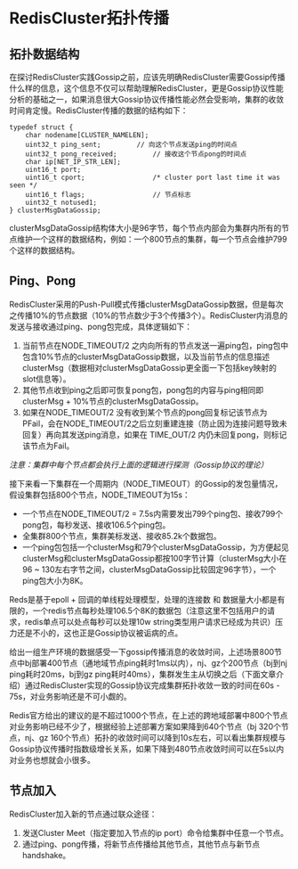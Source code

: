 # RedisCluster拓扑传播

## 拓扑数据结构
在探讨RedisCluster实践Gossip之前，应该先明确RedisCluster需要Gossip传播什么样的信息，这个信息不仅可以帮助理解RedisCluster，更是Gossip协议性能分析的基础之一，如果消息很大Gossip协议传播性能必然会受影响，集群的收敛时间肯定慢。RedisCluster传播的数据的结构如下：

```
typedef struct {
    char nodename[CLUSTER_NAMELEN];
    uint32_t ping_sent;			// 向这个节点发送ping的时间点
    uint32_t pong_received; 		// 接收这个节点pong的时间点
    char ip[NET_IP_STR_LEN];
    uint16_t port;
    uint16_t cport;             	/* cluster port last time it was seen */
    uint16_t flags;             	// 节点标志
    uint32_t notused1;
} clusterMsgDataGossip;
```

clusterMsgDataGossip结构体大小是96字节，每个节点内部会为集群内所有的节点维护一个这样的数据结构，例如：一个800节点的集群，每一个节点会维护799个这样的数据结构。

## Ping、Pong
RedisCluster采用的Push-Pull模式传播clusterMsgDataGossip数据，但是每次之传播10%的节点数据（10%的节点数少于3个传播3个）。RedisCluster内消息的发送与接收通过ping、pong包完成，具体逻辑如下：
1. 当前节点在NODE_TIMEOUT/2 之内向所有的节点发送一遍ping包，ping包中包含10%节点的clusterMsgDataGossip数据，以及当前节点的信息描述clusterMsg（数据相对clusterMsgDataGossip更全面一下包括key映射的slot信息等）。
2. 其他节点收到ping之后即可恢复pong包，pong包的内容与ping相同即clusterMsg + 10%节点的clusterMsgDataGossip。
3. 如果在NODE_TIMEOUT/2 没有收到某个节点的pong回复标记该节点为PFail，会在NODE_TIMEOUT/2之后立刻重建连接（防止因为连接问题导致未回复）再向其发送ping消息，如果在 TIME_OUT/2 内仍未回复pong，则标记该节点为Fail。

_注意：集群中每个节点都会执行上面的逻辑进行探测（Gossip协议的理论）_

接下来看一下集群在一个周期内（NODE_TIMEOUT）的Gossip的发包量情况，假设集群包括800个节点，NODE_TIMEOUT为15s：
* 一个节点在NODE_TIMEOUT/2 = 7.5s内需要发出799个ping包、接收799个pong包，每秒发送、接收106.5个ping包。
* 全集群800个节点，集群美标发送、接收85.2k个数据包。
* 一个ping包包括一个clusterMsg和79个clusterMsgDataGossip，为方便起见clusterMsg和clusterMsgDataGossip都按100字节计算（clusterMsg大小在96 ~ 130左右字节之间，clusterMsgDataGossip比较固定96字节），一个ping包大小为8K。

Reds是基于epoll + 回调的单线程处理模型，处理的连接数 和 数据量大小都是有限的，一个redis节点每秒处理106.5个8K的数据包（注意这里不包括用户的请求，redis单点可以处点每秒可以处理10w string类型用户请求已经成为共识）压力还是不小的，这也正是Gossip协议被诟病的点。

给出一组生产环境的数据感受一下gossip传播消息的收敛时间，上述场景800节点中bj部署400节点（通地域节点ping耗时1ms以内），nj、gz个200节点（bj到nj ping耗时20ms，bj到gz ping耗时40ms），集群发生主从切换之后（下面文章介绍）通过RedisCluster实现的Gossip协议完成集群拓扑收敛一致的时间在60s - 75s，对业务影响还是不可小觑的。

Redis官方给出的建议的是不超过1000个节点，在上述的跨地域部署中800个节点对业务影响已经不少了，根据经验上述部署方案如果降到640个节点（bj 320个节点，nj、gz 160个节点）拓扑的收敛时间可以降到10s左右，可以看出集群规模与Gossip协议传播时指数级增长关系，如果下降到480节点收敛时间可以在5s以内对业务也想就会小很多。


## 节点加入
RedisCluster加入新的节点通过联众途径：
1. 发送Cluster Meet（指定要加入节点的ip port）命令给集群中任意一个节点。
2. 通过ping、pong传播，将新节点传播给其他节点，其他节点与新节点handshake。
